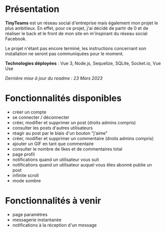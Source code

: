 # [](https://github.com/soonbtf/TinyTeams/edit/main/README.md#présentation)Présentation

**TinyTeams** est un réseau social d'entreprise mais également mon projet le plus ambitieux. En effet, pour ce projet, j'ai décidé de partir de 0 et de réaliser le back et le front de mon site en m'inspirant du réseau social Facebook.

Le projet n'étant pas encore terminé, les instructions concernant son installation ne seront pas communiquées pour le moment.

**Technologies déployées** : Vue 3, Node.js, Sequelize, SQLite, Socket.io, Vue Use

_Dernière mise à jour du readme : 23 Mars 2023_

# Fonctionnalités disponibles

- créer un compte
- se connecter / déconnecter
- créer, modifier et supprimer un post (droits admins compris)
- consulter les posts d'autres utilisateurs
- réagir au post par le biais d'un bouton "j'aime"
- créer, modifier et supprimer un commentaire (droits admins compris)
- ajouter un GIF en tant que commentaire
- consulter le nombre de likes et de commentaires total
- page profil
- notifications quand un utilisateur vous suit
- notifications quand un utilisateur auquel vous êtes abonné publie un post
- infinite scroll
- mode sombre

# Fonctionnalités à venir

- page paramètres
- messagerie instantanée
- notifications à la réception d'un message
